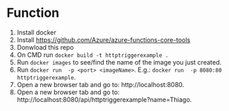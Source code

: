 # Function
1. Install docker
2. Install https://github.com/Azure/azure-functions-core-tools
3. Donwload this repo
4. On CMD run `docker build -t httptriggerexample .`
5. Run `docker images` to see/find the name of the image you just created.
6. Run `docker run  -p <port> <imageName>`. E.g.: `docker run  -p 8080:80 httptriggerexample`.
7. Open a new browser tab and go to: http://localhost:8080.
8. Open a new browser tab and go to: http://localhost:8080/api/httptriggerexample?name=Thiago.
